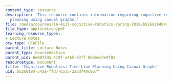 ```yaml
---
content_type: resource
description: 'This resource contains information regarding cognitive robotics: Time-line
  planning using casual graphs.'
file: /media/courses/16-412j-cognitive-robotics-spring-2016/b526818454aaffd7b535226df40c807f_MIT16_412JS16_L8.pdf
file_type: application/pdf
learning_resource_types:
- Lecture Notes
ocw_type: OCWFile
parent_title: Lecture Notes
parent_type: CourseSection
parent_uid: 6e00733a-419f-a465-63ff-6b8eed7e9f82
resourcetype: Document
title: 'Cognitive Robotics: Time-Line Planning Using Casual Graphs'
uid: b5268184-54aa-ffd7-b535-226df40c807f
---
```

